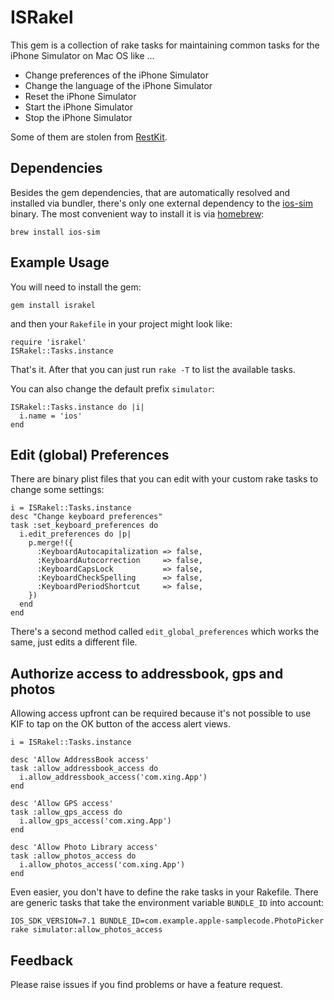 # ISRakel

This gem is a collection of rake tasks for maintaining common tasks
for the iPhone Simulator on Mac OS like ...

* Change preferences of the iPhone Simulator
* Change the language of the iPhone Simulator
* Reset the iPhone Simulator
* Start the iPhone Simulator
* Stop the iPhone Simulator

Some of them are stolen from [RestKit](https://github.com/RestKit/RestKit).

## Dependencies

Besides the gem dependencies, that are automatically resolved and
installed via bundler, there's only one external dependency to the
[ios-sim](https://github.com/phonegap/ios-sim) binary. The most
convenient way to install it is via
[homebrew](http://mxcl.github.com/homebrew/):

    brew install ios-sim

## Example Usage

You will need to install the gem:

	gem install israkel

and then your `Rakefile` in your project might look like:

	require 'israkel'
    ISRakel::Tasks.instance

That's it. After that you can just run `rake -T` to list the available tasks.

You can also change the default prefix `simulator`:

    ISRakel::Tasks.instance do |i|
      i.name = 'ios'
    end

## Edit (global) Preferences

There are binary plist files that you can edit with your custom rake
tasks to change some settings:

    i = ISRakel::Tasks.instance
    desc "Change keyboard preferences"
    task :set_keyboard_preferences do
      i.edit_preferences do |p|
        p.merge!({
          :KeyboardAutocapitalization => false,
          :KeyboardAutocorrection     => false,
          :KeyboardCapsLock           => false,
          :KeyboardCheckSpelling      => false,
          :KeyboardPeriodShortcut     => false,
        })
      end
    end

There's a second method called `edit_global_preferences` which works
the same, just edits a different file.

## Authorize access to addressbook, gps and photos

Allowing access upfront can be required because it's not possible
to use KIF to tap on the OK button of the access alert views.

    i = ISRakel::Tasks.instance

    desc 'Allow AddressBook access'
    task :allow_addressbook_access do
      i.allow_addressbook_access('com.xing.App')
    end

    desc 'Allow GPS access'
    task :allow_gps_access do
      i.allow_gps_access('com.xing.App')
    end

    desc 'Allow Photo Library access'
    task :allow_photos_access do
      i.allow_photos_access('com.xing.App')
    end

Even easier, you don't have to define the rake tasks in your Rakefile.
There are generic tasks that take the environment variable `BUNDLE_ID`
into account:

    IOS_SDK_VERSION=7.1 BUNDLE_ID=com.example.apple-samplecode.PhotoPicker rake simulator:allow_photos_access

## Feedback

Please raise issues if you find problems or have a feature request.
